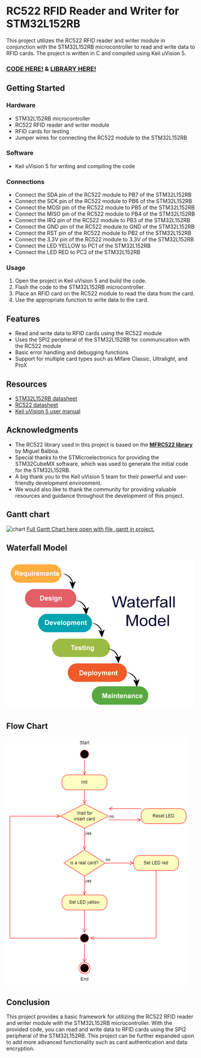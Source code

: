 # RC522 RFID Reader and Writer for STM32L152RB

This project utilizes the RC522 RFID reader and writer module in conjunction with the 
STM32L152RB microcontroller to read and write data to RFID cards. 
The project is written in C and compiled using Keil uVision 5.

### [CODE HERE!](https://github.com/CoMiKx/2565-CPE311-CENexy/blob/master/Project/src/main.c) & [LIBRARY HERE!](https://github.com/CoMiKx/2565-CPE311-CENexy/blob/master/Drivers/STM32L1xx_HAL_Driver/Src/RC522.c)

## Getting Started
### Hardware
* STM32L152RB microcontroller
* RC522 RFID reader and writer module
* RFID cards for testing
* Jumper wires for connecting the RC522 module to the STM32L152RB

### Software
* Keil uVision 5 for writing and compiling the code

### Connections
* Connect the SDA pin of the RC522 module to PB7 of the STM32L152RB
* Connect the SCK pin of the RC522 module to PB6 of the STM32L152RB
* Connect the MOSI pin of the RC522 module to PB5 of the STM32L152RB
* Connect the MISO pin of the RC522 module to PB4 of the STM32L152RB
* Connect the IRQ pin of the RC522 module to PB3 of the STM32L152RB
* Connect the GND pin of the RC522 module to GND of the STM32L152RB
* Connect the RST pin of the RC522 module to PB2 of the STM32L152RB
* Connect the 3.3V pin of the RC522 module to 3.3V of the STM32L152RB
* Connect the LED YELLOW to PC1 of the STM32L152RB
* Connect the LED RED to PC2 of the STM32L152RB

### Usage
1. Open the project in Keil uVision 5 and build the code.
2. Flash the code to the STM32L152RB microcontroller.
3. Place an RFID card on the RC522 module to read the data from the card.
4. Use the appropriate function to write data to the card.

## Features
* Read and write data to RFID cards using the RC522 module
* Uses the SPI2 peripheral of the STM32L152RB for communication with the RC522 module
* Basic error handling and debugging functions
* Support for multiple card types such as Mifare Classic, Ultralight, and ProX

## Resources
* [STM32L152RB datasheet](https://www.st.com/resource/en/datasheet/stm32l152rb.pdf)
* [RC522 datasheet](https://www.nxp.com/docs/en/data-sheet/MFRC522.pdf)
* [Keil uVision 5 user manual](https://developer.arm.com/documentation/101407/0538)

## Acknowledgments
* The RC522 library used in this project is based on the [**MFRC522 library**](https://github.com/miguelbalboa/rfid) by Miguel Balboa.
* Special thanks to the STMicroelectronics for providing the STM32CubeMX software, 
  which was used to generate the initial code for the STM32L152RB.
* A big thank you to the Keil uVision 5 team for their powerful and user-friendly 
  development environment.
* We would also like to thank the community for providing valuable resources and 
  guidance throughout the development of this project.
  
## Gantt chart
  ![chart](https://i.imgur.com/Ra7kCo7.png)
  [Full Gantt Chart here open with file .gantt in project.](https://www.onlinegantt.com/#/gantt)

## Waterfall Model
  ![model](https://github.com/CoMiKx/2565-CPE311-CENexy/blob/master/model.png?raw=true)

## Flow Chart
  ![flowchart](https://github.com/CoMiKx/2565-CPE311-CENexy/blob/master/flowchart.png?raw=true)
 
## Conclusion
  This project provides a basic framework for utilizing the RC522 RFID reader and writer module 
  with the STM32L152RB microcontroller. With the provided code, you can read and write data to RFID cards 
  using the SPI2 peripheral of the STM32L152RB. This project can be further expanded upon to add more advanced functionality 
  such as card authentication and data encryption.
